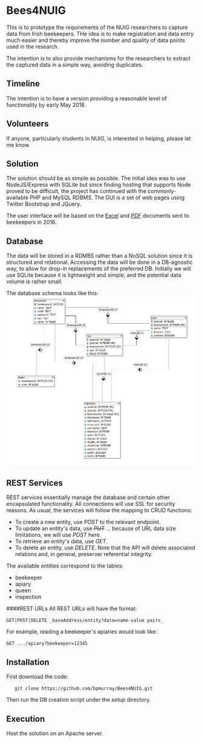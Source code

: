 # Bees4NUIG
This is to prototype the requirements of the NUIG researchers to capture data from Irish beekeepers. THe idea is to make registration and data entry much easier and thereby improve the number and quality of data points used in the research.

The intention is to also provide mechanisms for the researchers to extract the captured data in a simple way, avoiding duplicates.

## Timeline
The intention is to have a version providing a reasonable level of functionality by early May 2018.

## Volunteers
If anyone, particularly students in NUIG, is interested in helping, please let me know.

## Solution
The solution should be as simple as possible. The initial idea was to use NodeJS/Express with SQLite but since finding hosting that supports Node proved to be difficult, the project has continued with  the commonly-available PHP and MySQL RDBMS. The GUI is a set of web pages using Twitter Bootstrap and JQuery.

The user interface will be based on the [Excel](https://github.com/bpmurray/Bees4NUIG/blob/master/docs/Inspection-form-Excel-version.xls) and [PDF](https://github.com/bpmurray/Bees4NUIG/blob/master/docs/Inspection%20form%20Printable%20version.pdf) documents sent to beekeepers in 2016.

## Database
The data will be stored in a RDMBS rather than a NoSQL solution since it is structured and relational. Accessing the data will be done in a DB-agnostic way, to allow for drop-in replacements of the preferred DB. Initially we will use SQLite because it is lightweight and simple, and the potential data volume is rather small.

The database schema looks like this:
![Database Schema](https://github.com/bpmurray/Bees4NUIG/blob/master/doc/schema.jpg)

## REST Services
REST services essentially manage the database and certain other encapsulated functionality. All connections will use SSL for security reasons. As usual, the services will follow the mapping to CRUD functions:
- To create a new entity, use _POST_ to the relevant endpoint.
- To update an entity's data, use ~~_PUT_~~ ... because of URL data size limitations, we will use _POST_ here.
- To retrieve an entity's data, use _GET_.
- To delete an entity, use _DELETE_. Note that the API will delete associated relations and, in general, preserver referential integrity.

The available entities correspond to the tables:
- beekeeper
- apiary
- queen
- inspection

####REST URLs
All REST URLs will have the format:
```
GET|POST|DELETE _baseAddress/entity?data=name-value pairs_
```
For example, reading a beekeeper's apiaries would look like:
```
GET .../apiary?beekeeper=12345
```

## Installation
First download the code:
```
   git clone https://github.com/bpmurray/Bees4NUIG.git
```
Then run the DB creation script under the *setup* directory.

## Execution
Host the solution on an Apache server.

